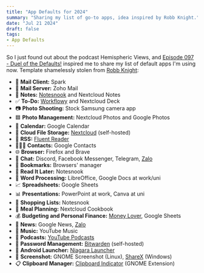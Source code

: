 ```yaml
---
title: "App Defaults for 2024"
summary: "Sharing my list of go-to apps, idea inspired by Robb Knight."
date: "Jul 21 2024"
draft: false
tags:
- App Defaults
---
```


So I just found out about the podcast Hemispheric Views, and [Episode 097 - Duel of the Defaults!](https://listen.hemisphericviews.com/097) inspired me to share my list of default apps I'm using now. Template shamelessly stolen from [Robb Knight](https://rknight.me/blog/app-defaults/):

- 📨 __Mail Client:__ Spark
- 📮 __Mail Server:__ Zoho Mail
- 📝 __Notes:__ [Notesnook](https://notesnook.com/) and Nextcloud Notes
- ✅ __To-Do:__ [Workflowy](https://workflowy.com/) and Nextcloud Deck
- 📷 __Photo Shooting:__ Stock Samsung camera app
- 🟦 __Photo Management:__ Nextcloud Photos and Google Photos
- 📆 __Calendar:__ Google Calendar
- 📁 __Cloud File Storage:__ [Nextcloud](https://nextcloud.com/) (self-hosted)
- 📖 __RSS:__ [Fluent Reader](https://github.com/yang991178/fluent-reader)
- 🙍🏻‍♂️ __Contacts:__ Google Contacts
- 🌐 __Browser:__ Firefox and Brave
- 💬 __Chat:__ Discord, Facebook Messenger, Telegram, [Zalo](https://zalo.me/)
- 🔖 __Bookmarks:__ Browsers' manager
- 📑 __Read It Later:__ Notesnook
- 📜 __Word Processing:__ LibreOffice, Google Docs at work/uni
- 📈 __Spreadsheets:__ Google Sheets
- 📊 __Presentations:__ PowerPoint at work, Canva at uni
- 🛒 __Shopping Lists:__ Notesnook
- 🍴 __Meal Planning:__ Nextcloud Cookbook
- 💰 __Budgeting and Personal Finance:__ [Money Lover](https://moneylover.me/), Google Sheets
- 📰 __News:__ Google News, [Zalo](https://zalo.me/)
- 🎵 __Music:__ YouTube Music
- 🎤 __Podcasts:__ [YouTube Podcasts](https://www.youtube.com/podcasts)
- 🔐 __Password Management:__ [Bitwarden](https://bitwarden.com/) (self-hosted)
- 📱 __Android Launcher:__ [Niagara Launcher](https://niagaralauncher.app/)
- 🌌 __Screenshot:__ GNOME Screenshot (Linux), [ShareX](https://getsharex.com/) (Windows)
- 📋 __Clipboard Manager:__ [Clipboard Indicator](https://extensions.gnome.org/extension/779/clipboard-indicator/) (GNOME Extension)
